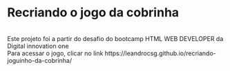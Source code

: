 # Recriando o jogo da cobrinha
</br>
Este projeto foi a partir do desafio do bootcamp HTML WEB DEVELOPER da Digital innovation one
</br>
Para acessar o jogo, clicar no link https://leandrocsg.github.io/recriando-joguinho-da-cobrinha/
